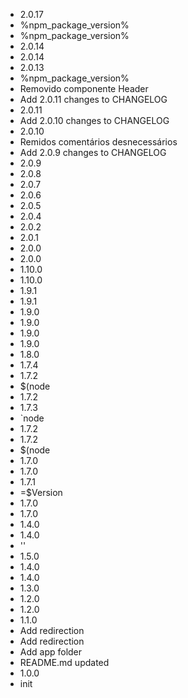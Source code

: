 - 2.0.17
- %npm_package_version%
- %npm_package_version%
- 2.0.14
- 2.0.14
- 2.0.13
- %npm_package_version%
- Removido componente Header
- Add 2.0.11 changes to CHANGELOG
- 2.0.11
- Add 2.0.10 changes to CHANGELOG
- 2.0.10
- Remidos comentários desnecessários
- Add 2.0.9 changes to CHANGELOG
- 2.0.9
- 2.0.8
- 2.0.7
- 2.0.6
- 2.0.5
- 2.0.4
- 2.0.2
- 2.0.1
- 2.0.0
- 2.0.0
- 1.10.0
- 1.10.0
- 1.9.1
- 1.9.1
- 1.9.0
- 1.9.0
- 1.9.0
- 1.9.0
- 1.8.0
- 1.7.4
- 1.7.2
- $(node
- 1.7.2
- 1.7.3
- `node
- 1.7.2
- 1.7.2
- $(node
- 1.7.0
- 1.7.0
- 1.7.1
- =$Version
- 1.7.0
- 1.7.0
- 1.4.0
- 1.4.0
- ''
- 1.5.0
- 1.4.0
- 1.4.0
- 1.3.0
- 1.2.0
- 1.2.0
- 1.1.0
- Add redirection
- Add redirection
- Add app folder
- README.md updated
- 1.0.0
- init
